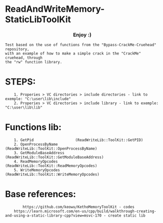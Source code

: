 # ReadAndWriteMemory-StaticLibToolKit

<h3 align="center"> Enjoy :)</h3>
 
 	Test based on the use of functions from the "Bypass-CrackMe-Cruehead" repository, 
	with an example of how to make a simple crack in the "CrackMe" cruehead, through 
	the "rw" function library. 
	
		
# STEPS:
	
		1. Properies > VC directories > include directories - link to exemple: "C:\user\lib\include"
		2. Properies > VC directories > include library - link to exemple: "C:\user\lib\lib"
    
# Functions lib:
		
		1. GetPid					(ReadWriteLib::ToolKit::GetPID)
		2. OpenProcessByName				(ReadWriteLib::ToolKit::OpenProcessByName)
		3. GetModuleBaseAddress				(ReadWriteLib::ToolKit::GetModuleBaseAddress)
		4. ReadMemoryOpcodes				(ReadWriteLib::ToolKit::ReadMemoryOpcodes)
		5. WriteMemoryOpcodes				(ReadWriteLib::ToolKit::WriteMemoryOpcodes)

# Base references:

    		https://github.com/keowu/KethoMemoryToolKit - codes 
		https://learn.microsoft.com/en-us/cpp/build/walkthrough-creating-and-using-a-static-library-cpp?view=msvc-170 - create static lib
